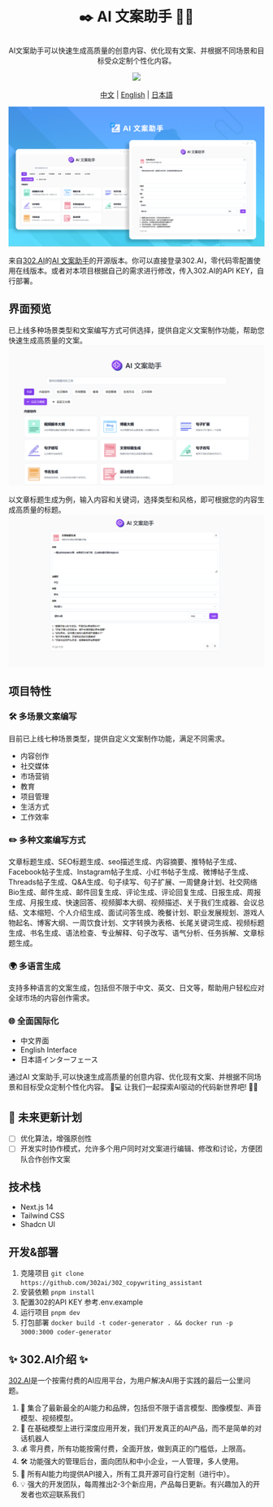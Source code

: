 # <p align="center"> ✒️  AI 文案助手 🚀✨</p>

<p align="center">AI文案助手可以快速生成高质量的创意内容、优化现有文案、并根据不同场景和目标受众定制个性化内容。</p>

<p align="center"><a href="https://302.ai/tools/word/" target="blank"><img src="https://file.302ai.cn/gpt/imgs/github/302_badge.png" /></a></p >

<p align="center"><a href="README zh.md">中文</a> | <a href="README.md">English</a> | <a href="README_ja.md">日本語</a></p>

![界面预览](docs/AI文案助手.png)  

来自[302.AI](https://302.ai)的[AI 文案助手](https://302.ai/tools/writing/)的开源版本。你可以直接登录302.AI，零代码零配置使用在线版本。或者对本项目根据自己的需求进行修改，传入302.AI的API KEY，自行部署。

## 界面预览
已上线多种场景类型和文案编写方式可供选择，提供自定义文案制作功能，帮助您快速生成高质量的文案。
![界面预览](docs/文案1.png)      

以文章标题生成为例，输入内容和关键词，选择类型和风格，即可根据您的内容生成高质量的标题。
![界面预览](docs/文案2.png)

## 项目特性
### 🛠️ 多场景文案编写 
目前已上线七种场景类型，提供自定义文案制作功能，满足不同需求。
  - 内容创作
  - 社交媒体
  - 市场营销
  - 教育
  - 项目管理
  - 生活方式
  - 工作效率

### ✏️ 多种文案编写方式
文章标题生成、SEO标题生成、seo描述生成、内容摘要、推特帖子生成、Facebook帖子生成、Instagram帖子生成、小红书帖子生成、微博帖子生成、Threads帖子生成、Q&A生成、句子续写、句子扩展、一周健身计划、社交网络Bio生成、邮件生成、邮件回复生成、评论生成、评论回复生成、日报生成、周报生成、月报生成、快速回答、视频脚本大纲、视频描述、关于我们生成器、会议总结、文本缩短、个人介绍生成、面试问答生成、晚餐计划、职业发展规划、游戏人物起名、博客大纲、一周饮食计划、文字转换为表格、长尾关键词生成、视频标题生成、书名生成、语法检查、专业解释、句子改写、语气分析、任务拆解、文章标题生成。

### 🌍 多语言生成 
  支持多种语言的文案生成，包括但不限于中文、英文、日文等，帮助用户轻松应对全球市场的内容创作需求。
  
### 🌐 全面国际化 
  - 中文界面
  - English Interface
  - 日本語インターフェース

通过AI 文案助手,可以快速生成高质量的创意内容、优化现有文案、并根据不同场景和目标受众定制个性化内容。 🎉💻 让我们一起探索AI驱动的代码新世界吧! 🌟🚀

## 🚩 未来更新计划
- [ ] 优化算法，增强原创性
- [ ] 开发实时协作模式，允许多个用户同时对文案进行编辑、修改和讨论，方便团队合作创作文案
  
## 技术栈
- Next.js 14
- Tailwind CSS
- Shadcn UI

## 开发&部署
1. 克隆项目 `git clone https://github.com/302ai/302_copywriting_assistant`
2. 安装依赖 `pnpm install`
3. 配置302的API KEY 参考.env.example
4. 运行项目 `pnpm dev`
5. 打包部署 `docker build -t coder-generator . && docker run -p 3000:3000 coder-generator`


## ✨ 302.AI介绍 ✨
[302.AI](https://302.ai)是一个按需付费的AI应用平台，为用户解决AI用于实践的最后一公里问题。
1. 🧠 集合了最新最全的AI能力和品牌，包括但不限于语言模型、图像模型、声音模型、视频模型。
2. 🚀 在基础模型上进行深度应用开发，我们开发真正的AI产品，而不是简单的对话机器人
3. 💰 零月费，所有功能按需付费，全面开放，做到真正的门槛低，上限高。
4. 🛠 功能强大的管理后台，面向团队和中小企业，一人管理，多人使用。
5. 🔗 所有AI能力均提供API接入，所有工具开源可自行定制（进行中）。
6. 💡 强大的开发团队，每周推出2-3个新应用，产品每日更新。有兴趣加入的开发者也欢迎联系我们
